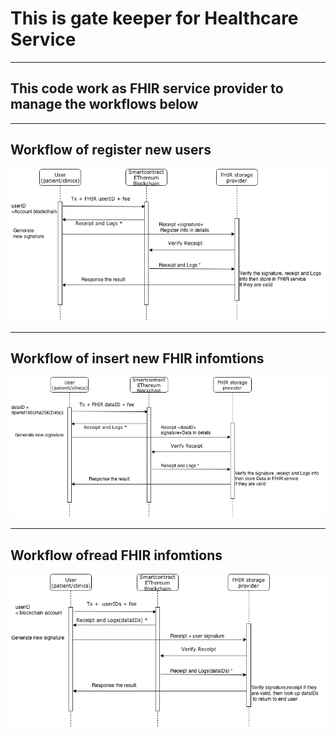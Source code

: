 # This is gate keeper for Healthcare Service

---

## This code work as FHIR service provider  to manage the workflows  below

---

 ## Workflow of register new users

 ![](FHIRRegister.png)

---

## Workflow of insert new FHIR infomtions

 ![](FHIRInsertData.png)

---

## Workflow ofread FHIR infomtions

 ![](FHIReadData.png)